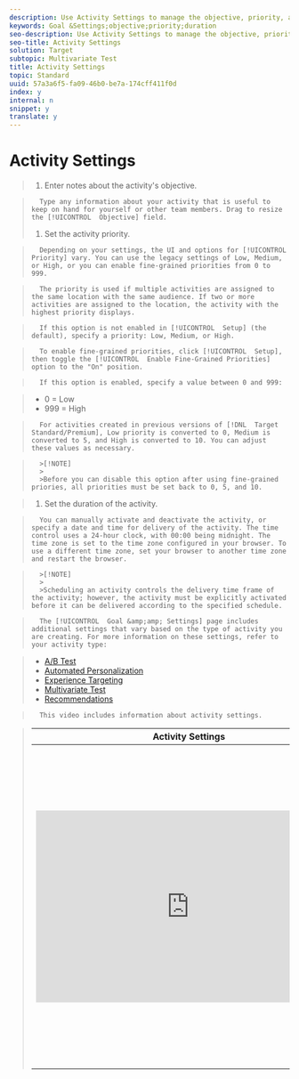```yaml
---
description: Use Activity Settings to manage the objective, priority, and duration of your activities.
keywords: Goal &Settings;objective;priority;duration
seo-description: Use Activity Settings to manage the objective, priority, and duration of your activities.
seo-title: Activity Settings
solution: Target
subtopic: Multivariate Test
title: Activity Settings
topic: Standard
uuid: 57a3a6f5-fa09-46b0-be7a-174cff411f0d
index: y
internal: n
snippet: y
translate: y
---
```


# Activity Settings


>1. Enter notes about the activity's objective.

>       Type any information about your activity that is useful to keep on hand for yourself or other team members. Drag to resize the [!UICONTROL  Objective] field. 
>1. Set the activity priority.

>       Depending on your settings, the UI and options for [!UICONTROL  Priority] vary. You can use the legacy settings of Low, Medium, or High, or you can enable fine-grained priorities from 0 to 999. 

>       The priority is used if multiple activities are assigned to the same location with the same audience. If two or more activities are assigned to the location, the activity with the highest priority displays. 

>       If this option is not enabled in [!UICONTROL  Setup] (the default), specify a priority: Low, Medium, or High. 

>       To enable fine-grained priorities, click [!UICONTROL  Setup], then toggle the [!UICONTROL  Enable Fine-Grained Priorities] option to the "On" position. 

>       If this option is enabled, specify a value between 0 and 999: 

>    
>    * 0 = Low
>    * 999 = High


>       For activities created in previous versions of [!DNL  Target Standard/Premium], Low priority is converted to 0, Medium is converted to 5, and High is converted to 10. You can adjust these values as necessary. 


>       >[!NOTE]
>       >
>       >Before you can disable this option after using fine-grained priories, all priorities must be set back to 0, 5, and 10.

>1. Set the duration of the activity.

>       You can manually activate and deactivate the activity, or specify a date and time for delivery of the activity. The time control uses a 24-hour clock, with 00:00 being midnight. The time zone is set to the time zone configured in your browser. To use a different time zone, set your browser to another time zone and restart the browser. 


>       >[!NOTE]
>       >
>       >Scheduling an activity controls the delivery time frame of the activity; however, the activity must be explicitly activated before it can be delivered according to the specified schedule.


>       The [!UICONTROL  Goal &amp;amp; Settings] page includes additional settings that vary based on the type of activity you are creating. For more information on these settings, refer to your activity type: 

>    
>    * [ A/B Test ](../c_activities/t_test_ab/t_test_create_ab/r_ab_goals_and_settings.md#reference_B25389FD6F3A4989801E740364B089CC)
>    * [ Automated Personalization ](../c_activities/t_automated_personalization.md#task_8AAF837796D74CF893CA2F88BA1491C9)
>    * [ Experience Targeting ](../c_activities/t_experience_target/t_xt_create/r_xt_goals_and_settings.md#reference_B25389FD6F3A4989801E740364B089CC)
>    * [ Multivariate Test ](../c_activities/c_multivariate_testing/t_create_multivariate_test/r_goals_and_settings.md#reference_B25389FD6F3A4989801E740364B089CC)
>    * [ Recommendations ](../c_recommendations/t_create_recs_activity/r_recs_activity_settings.md#reference_3FDA8388CEEC4159949151C1829E2FBB)


>       This video includes information about activity settings. 



>    <table id="table_A3A70CC0C9F54131BB9F098B4DA8C9D6"> 
 <thead> 
  <tr> 
   <th class="entry" colspan="2"> Activity Settings </th> 
   <th colname="col3" class="entry"> 3:02 </th> 
  </tr> 
 </thead>
 <tbody> 
  <tr> 
   <td colspan="2"> 
    <div width="550" class="video-iframe"> 
     <iframe src="https://www.youtube.com/embed/6XNEM8tUADo/" frameborder="0" webkitallowfullscreen="true" mozallowfullscreen="true" oallowfullscreen="true" msallowfullscreen="true" allowfullscreen="allowfullscreen" scrolling="no" width="550" height="345">https://www.youtube.com/embed/6XNEM8tUADo/</iframe>
    </div> </td> 
   <td colname="col3"> <p> 
     <ul id="ul_FF4FEC7BC7A34461BAA54FBE18A8E63B"> 
      <li id="li_7D6D4CB2E771430F84D2B658F8611532"> <p>Enter an objective for your activity </p> </li> 
      <li id="li_61D9DDCD3AFB40E2BC55AFED5CD6C405"> <p>Set the priority level of your activities </p> </li> 
      <li id="li_745F20CC95DF4BE48173991CB42EC50A"> <p>Schedule activity start and end times </p> </li> 
      <li id="li_699D4D5D089A4FB7BA4C5E95337AC34A"> <p>Add audiences for reporting to create report filters </p> </li> 
      <li id="li_0EDDBA5E70B54F22A76F1D6D722914BE"> <p>Enter notes for your activities </p> </li> 
     </ul> </p> </td> 
  </tr> 
 </tbody> 
</table>

